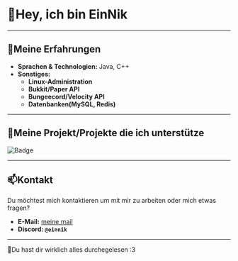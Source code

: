 # 👋Hey, ich bin EinNik

---

## 🚀Meine Erfahrungen
- **Sprachen & Technologien:** Java, C++
- **Sonstiges:**
  - **Linux-Administration**
  - **Bukkit/Paper API**
  - **Bungeecord/Velocity API**
  - **Datenbanken(MySQL, Redis)**

 ---

 ## 📙Meine Projekt/Projekte die ich unterstütze
 ![Badge](https://img.shields.io/badge/Administrator-gray?label=Nikcraft.de&labelColor=gray&color=C11527)

---

## 📫Kontakt
Du möchtest mich kontaktieren um mit mir zu arbeiten oder mich etwas fragen?
- **E-Mail:** [meine mail](mailto:einnxk@gmail.com)
- **Discord: `@einnik`**

---
🤯Du hast dir wirklich alles durchegelesen :3
